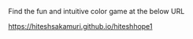 Find the fun and intuitive color game at the below URL 

https://hiteshsakamuri.github.io/hiteshhope1
  
